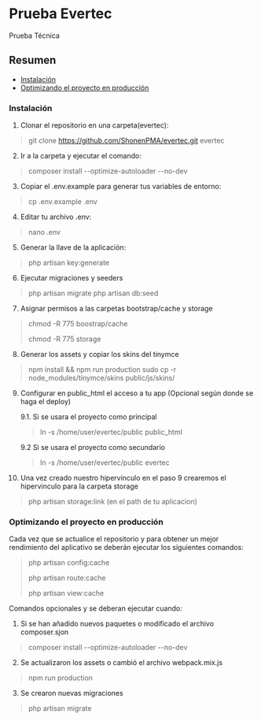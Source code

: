 # Prueba Evertec

Prueba Técnica

## Resumen

  * [Instalación](#instalacion)
  * [Optimizando el proyecto en producción](#optimizando-el-proyecto-en-produccion)

### Instalación

1. Clonar el repositorio en una carpeta(evertec):

> git clone https://github.com/ShonenPMA/evertec.git  evertec

2. Ir a la carpeta y ejecutar el comando:

> composer install --optimize-autoloader --no-dev

3. Copiar el .env.example para generar tus variables de entorno:

> cp .env.example .env

4. Editar tu archivo .env:

> nano .env

5. Generar la llave de la aplicación:

> php artisan key:generate

6. Ejecutar migraciones y seeders

> php artisan migrate
> php artisan db:seed
7. Asignar permisos a las carpetas bootstrap/cache y storage

> chmod -R 775 boostrap/cache
>
> chmod -R 775 storage

8. Generar los assets y copiar los skins del tinymce

> npm install && npm run production
> sudo cp -r node_modules/tinymce/skins public/js/skins/

9. Configurar en public_html el acceso a tu app (Opcional según donde se haga el deploy)

    9.1. Si se usara el proyecto como principal
    > ln -s /home/user/evertec/public public_html 

    9.2 Si se usara el proyecto como secundario

    > ln -s /home/user/evertec/public evertec 

10. Una vez creado nuestro hipervinculo en el paso 9 crearemos el hipervinculo para la carpeta storage

>php artisan storage:link (en el path de tu aplicacion)
### Optimizando el proyecto en producción

Cada vez que se actualice el repositorio y para obtener un mejor rendimiento del aplicativo se deberán ejecutar los siguientes comandos:

> php artisan config:cache
>
> php artisan route:cache
>
> php artisan view:cache


Comandos opcionales y se deberan ejecutar cuando:
1. Si se han añadido nuevos paquetes o modificado el archivo composer.sjon

> composer install --optimize-autoloader --no-dev

2. Se actualizaron los assets o cambió el archivo webpack.mix.js

> npm run production

3. Se crearon nuevas migraciones

> php artisan migrate